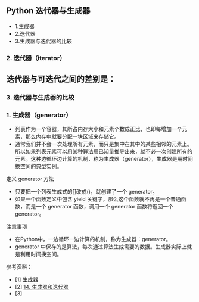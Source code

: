 
## Python 迭代器与生成器


- 1.生成器
- 2.迭代器
- 3.生成器与迭代器的比较





### 2. 迭代器（iterator）

迭代器与可迭代之间的差别是：
- 







### 3. 迭代器与生成器的比较

### 1. 生成器（generator）

- 列表作为一个容器，其所占内存大小和元素个数成正比，也即每增加一个元素，那么内存中就要分配一块区域来存储它。
- 通常我们并不会一次处理所有元素，而只是集中在其中的某些相邻的元素上。所以如果列表元素可以用某种算法用已知量推导出来，就不必一次创建所有的元素。这种边循环边计算的机制，称为生成器（generator），生成器是用时间换空间的典型实例。

定义 generator 方法
- 只要把一个列表生成式的[]改成()，就创建了一个 generator。
- 如果一个函数定义中包含 yield 关键字，那么这个函数就不再是一个普通函数，而是一个 generator 函数，调用一个 generator 函数将返回一个 generator。

注意事项
- 在Python中，一边循环一边计算的机制，称为生成器：generator。
- generator 中保存的是算法，每次通过算法生成需要的数据。生成器实际上就是利用时间换空间。



参考资料：
- [1] [生成器](https://www.liaoxuefeng.com/wiki/1016959663602400/1017318207388128)
- [2] [14. 生成器和迭代器](https://pythonhowto.readthedocs.io/zh_CN/latest/iterator.html#)
- [3] []()

<br>
<div STYLE="page-break-after: always;"></div>

